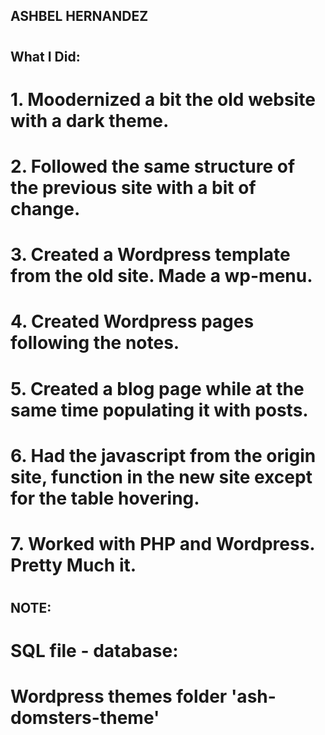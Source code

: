 ## ASHBEL HERNANDEZ
#
#
#
#
#
## What I Did:
#
# 1. Moodernized a bit the old website with a dark theme.
# 2. Followed the same structure of the previous site with a bit of change.
# 3. Created a Wordpress template from the old site. Made a wp-menu.
# 4. Created Wordpress pages following the notes.
# 5. Created a blog page while at the same time populating it with posts.
# 6. Had the javascript from the origin site, function in the new site except for the table hovering.
# 7. Worked with PHP and Wordpress. Pretty Much it.
#
#
#
#
#
#
## NOTE:
#
# SQL file - database: 
# Wordpress themes folder 'ash-domsters-theme'
